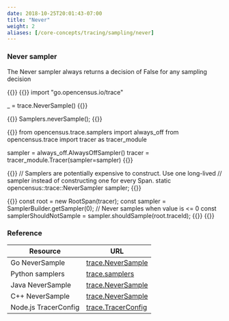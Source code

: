 ```yaml
---
date: 2018-10-25T20:01:43-07:00
title: "Never"
weight: 2
aliases: [/core-concepts/tracing/sampling/never]
---
```


### Never sampler
The Never sampler always returns a decision of False for any sampling decision

{{<tabs Go Java Python CplusPlus NodeJS>}}
{{<highlight go>}}
import "go.opencensus.io/trace"

_ = trace.NeverSample()
{{</highlight>}}

{{<highlight java>}}
Samplers.neverSample();
{{</highlight>}}

{{<highlight python>}}
from opencensus.trace.samplers import always_off
from opencensus.trace import tracer as tracer_module

sampler = always_off.AlwaysOffSampler()
tracer = tracer_module.Tracer(sampler=sampler)
{{</highlight>}}

{{<highlight cpp>}}
// Samplers are potentially expensive to construct. Use one long-lived
// sampler instead of constructing one for every Span.
static opencensus::trace::NeverSampler sampler;
{{</highlight>}}

{{<highlight js>}}
const root = new RootSpan(tracer);
const sampler = SamplerBuilder.getSampler(0); // Never samples when value is <= 0
const samplerShouldNotSample = sampler.shouldSample(root.traceId);
{{</highlight>}}
{{</tabs>}}

### Reference
Resource|URL
---|---
Go NeverSample|[trace.NeverSample](https://godoc.org/go.opencensus.io/trace#NeverSample)
Python samplers|[trace.samplers](https://github.com/census-instrumentation/opencensus-python/blob/master/opencensus/trace/samplers/always_off.py)
Java NeverSample|[trace.NeverSample](https://static.javadoc.io/io.opencensus/opencensus-api/0.16.1/io/opencensus/trace/samplers/Samplers.html#neverSample--)
C++ NeverSample|[trace.NeverSample](https://github.com/census-instrumentation/opencensus-cpp/blob/c5e59c48a3c40a7da737391797423b88e93fd4bb/opencensus/trace/sampler.h#L83)
Node.js TracerConfig|[trace.TracerConfig](https://github.com/census-instrumentation/opencensus-node/blob/master/packages/opencensus-core/src/trace/config/types.ts#L35)
